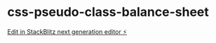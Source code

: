 # css-pseudo-class-balance-sheet

[Edit in StackBlitz next generation editor ⚡️](https://stackblitz.com/~/github.com/GeauxWeisbeck4/css-pseudo-class-balance-sheet)